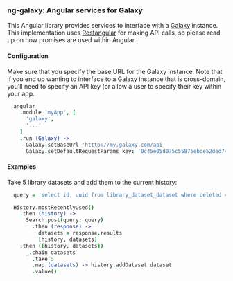 ### ng-galaxy: Angular services for Galaxy ###

This Angular library provides services to interface with a [Galaxy](galaxyproject.org)
instance. This implementation uses [Restangular](https://github.com/mgonto/restangular)
for making API calls, so please read up on how promises are used within Angular.

#### Configuration ####

Make sure that you specify the base URL for the Galaxy instance. Note that if
you end up wanting to interface to a Galaxy instance that is cross-domain, you'll
need to specify an API key (or allow a user to specify their key within your app.

```coffeescript
  angular
    .module 'myApp', [
      'galaxy',
      '...'
    ]
    .run (Galaxy) ->
      Galaxy.setBaseUrl 'htttp://my.galaxy.com/api'
      Galaxy.setDefaultRequestParams key: '0c45e05d075c55875ebde52ded7472dd'
```

#### Examples ####

Take 5 library datasets and add them to the current history:

```coffeescript
  query = 'select id, uuid from library_dataset_dataset where deleted = false'

  History.mostRecentlyUsed()
    .then (history) ->
      Search.post(query: query)
        .then (response) ->
          datasets = response.results
          [history, datasets]
    .then ([history, datasets])
      _.chain datasets
        .take 5
        .map (datasets) -> history.addDataset dataset
        .value()
```
